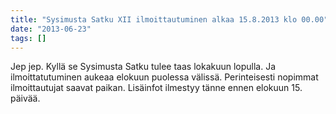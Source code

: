 ```yaml
---
title: "Sysimusta Satku XII ilmoittautuminen alkaa 15.8.2013 klo 00.00"
date: "2013-06-23"
tags: []
---
```


Jep jep. Kyllä se Sysimusta Satku tulee taas lokakuun lopulla. Ja
ilmoittatutuminen aukeaa elokuun puolessa välissä. Perinteisesti
nopimmat ilmoittautujat saavat paikan. Lisäinfot ilmestyy tänne ennen
elokuun 15. päivää.